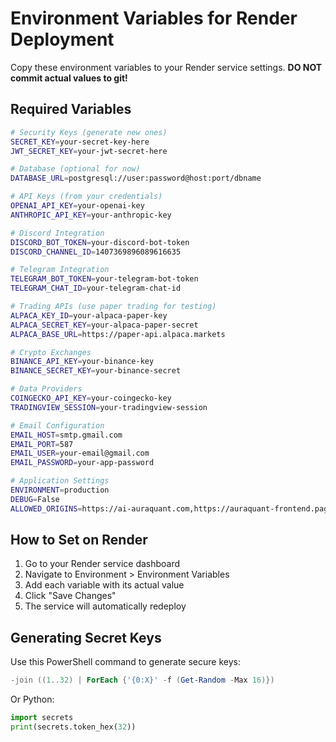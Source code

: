 # Environment Variables for Render Deployment

Copy these environment variables to your Render service settings. 
**DO NOT commit actual values to git!**

## Required Variables

```bash
# Security Keys (generate new ones)
SECRET_KEY=your-secret-key-here
JWT_SECRET_KEY=your-jwt-secret-here

# Database (optional for now)
DATABASE_URL=postgresql://user:password@host:port/dbname

# API Keys (from your credentials)
OPENAI_API_KEY=your-openai-key
ANTHROPIC_API_KEY=your-anthropic-key

# Discord Integration
DISCORD_BOT_TOKEN=your-discord-bot-token
DISCORD_CHANNEL_ID=1407369896089616635

# Telegram Integration  
TELEGRAM_BOT_TOKEN=your-telegram-bot-token
TELEGRAM_CHAT_ID=your-telegram-chat-id

# Trading APIs (use paper trading for testing)
ALPACA_KEY_ID=your-alpaca-paper-key
ALPACA_SECRET_KEY=your-alpaca-paper-secret
ALPACA_BASE_URL=https://paper-api.alpaca.markets

# Crypto Exchanges
BINANCE_API_KEY=your-binance-key
BINANCE_SECRET_KEY=your-binance-secret

# Data Providers
COINGECKO_API_KEY=your-coingecko-key
TRADINGVIEW_SESSION=your-tradingview-session

# Email Configuration
EMAIL_HOST=smtp.gmail.com
EMAIL_PORT=587
EMAIL_USER=your-email@gmail.com
EMAIL_PASSWORD=your-app-password

# Application Settings
ENVIRONMENT=production
DEBUG=False
ALLOWED_ORIGINS=https://ai-auraquant.com,https://auraquant-frontend.pages.dev
```

## How to Set on Render

1. Go to your Render service dashboard
2. Navigate to Environment > Environment Variables
3. Add each variable with its actual value
4. Click "Save Changes"
5. The service will automatically redeploy

## Generating Secret Keys

Use this PowerShell command to generate secure keys:
```powershell
-join ((1..32) | ForEach {'{0:X}' -f (Get-Random -Max 16)})
```

Or Python:
```python
import secrets
print(secrets.token_hex(32))
```
